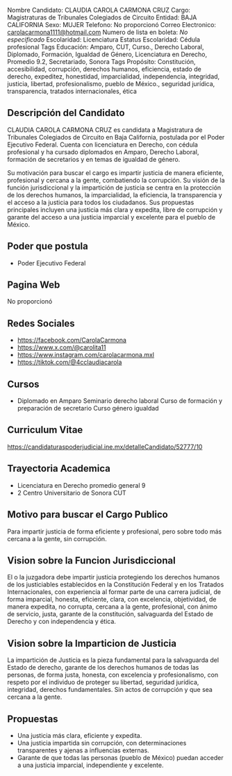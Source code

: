 Nombre Candidato: CLAUDIA CAROLA CARMONA CRUZ
Cargo: Magistraturas de Tribunales Colegiados de Circuito
Entidad: BAJA CALIFORNIA
Sexo: MUJER
Telefono: No proporcionó
Correo Electronico: carolacarmona1111@hotmail.com
Numero de lista en boleta: *No especificado*
Escolaridad: Licenciatura
Estatus Escolaridad: Cédula profesional
Tags Educación: Amparo, CUT, Curso., Derecho Laboral, Diplomado, Formación, Igualdad de Género, Licenciatura en Derecho, Promedio 9.2, Secretariado, Sonora
Tags Propósito: Constitución, accesibilidad, corrupción, derechos humanos, eficiencia, estado de derecho, expeditez, honestidad, imparcialidad, independencia, integridad, justicia, libertad, profesionalismo, pueblo de México., seguridad jurídica, transparencia, tratados internacionales, ética


## Descripción del Candidato 

CLAUDIA CAROLA CARMONA CRUZ es candidata a Magistratura de Tribunales Colegiados de Circuito en Baja California, postulada por el Poder Ejecutivo Federal. Cuenta con licenciatura en Derecho, con cédula profesional y ha cursado diplomados en Amparo, Derecho Laboral, formación de secretarios y en temas de igualdad de género.

Su motivación para buscar el cargo es impartir justicia de manera eficiente, profesional y cercana a la gente, combatiendo la corrupción. Su visión de la función jurisdiccional y la impartición de justicia se centra en la protección de los derechos humanos, la imparcialidad, la eficiencia, la transparencia y el acceso a la justicia para todos los ciudadanos. Sus propuestas principales incluyen una justicia más clara y expedita, libre de corrupción y garante del acceso a una justicia imparcial y excelente para el pueblo de México.


## Poder que postula

- Poder Ejecutivo Federal


## Pagina Web

No proporcionó


## Redes Sociales

- https://facebook.com/CarolaCarmona
- https://www.x.com/@carolita11
- https://www.instagram.com/carolacarmona.mxl
- https://tiktok.com/@4cclaudiacarola


## Cursos

- Diplomado en Amparo Seminario derecho laboral Curso de formación y preparación de secretario Curso género igualdad


## Curriculum Vitae

https://candidaturaspoderjudicial.ine.mx/detalleCandidato/52777/10


## Trayectoria Academica

- Licenciatura en Derecho promedio general 9
- 2 Centro Universitario de Sonora CUT


## Motivo para buscar el Cargo Publico

Para impartir justicia de forma eficiente y profesional, pero sobre todo más cercana a la gente, sin corrupción.


## Vision sobre la Funcion Jurisdiccional

El o la juzgadora debe impartir justicia protegiendo los derechos humanos de los justiciables establecidos en la Constitución Federal y en los Tratados Internacionales, con experiencia al formar parte de una carrera judicial, de forma imparcial, honesta, eficiente, clara, con excelencia, objetividad, de manera expedita, no corrupta, cercana a la gente, profesional, con ánimo de servicio, justa, garante de la constitución, salvaguarda del Estado de Derecho y con independencia y ética.


## Vision sobre la Imparticion de Justicia

La impartición de Justicia es la pieza fundamental para la salvaguarda del Estado de derecho, garante de los derechos humanos de todas las personas, de forma justa, honesta, con excelencia y profesionalismo, con respeto por el individuo de proteger su libertad, seguridad jurídica, integridad, derechos fundamentales. Sin actos de corrupción y que sea cercana a la gente.


## Propuestas

- Una justicia más clara, eficiente y expedita.
- Una justicia impartida sin corrupción, con determinaciones transparentes y ajenas a influencias externas.
- Garante de que todas las personas (pueblo de México) puedan acceder a una justicia imparcial, independiente y excelente.

